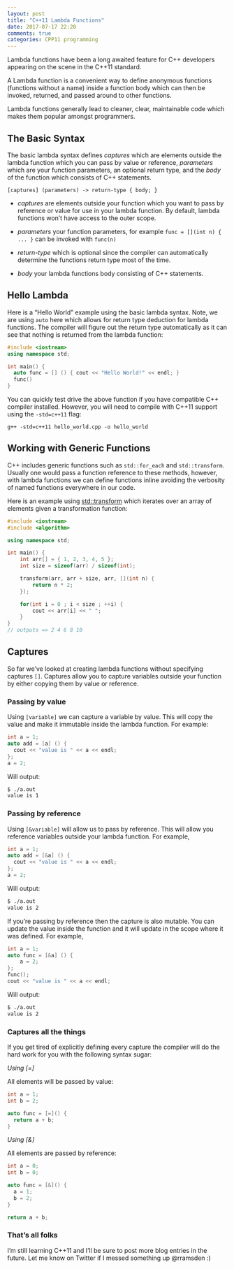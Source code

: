 ```yaml
---
layout: post
title: "C++11 Lambda Functions"
date: 2017-07-17 22:20
comments: true
categories: CPP11 programming
---
```


Lambda functions have been a long awaited feature for C++ developers appearing on the scene in the C++11 standard.

A Lambda function is a convenient way to define anonymous functions (functions without a name) inside a function body which can then be invoked, returned, and passed around to other functions.

Lambda functions generally lead to cleaner, clear, maintainable code which makes them popular amongst programmers.

## The Basic Syntax
The basic lambda syntax defines *captures* which are elements outside the lambda function which you can pass by value or reference, *parameters* which are your function parameters, an optional return type, and the *body* of the function which consists of C++ statements.

```
[captures] (parameters) -> return-type { body; }
```

* *captures* are elements outside your function which you want to pass by reference or value for use in your lambda function.  By default, lambda functions won’t have access to the outer scope.

* *parameters* your function parameters, for example `func = [](int n) { ... }`  can be invoked with `func(n)`

* *return-type* which is optional since the compiler can automatically determine the functions return type most of the time.

* *body* your lambda functions body consisting of C++ statements.

## Hello Lambda
Here is a “Hello World” example using the basic lambda syntax. Note, we are using `auto`  here which allows for return type deduction for lambda functions. The compiler will figure out the return type automatically as it can see that nothing is returned from the lambda function:

``` c++
#include <iostream>
using namespace std;

int main() {
  auto func = [] () { cout << "Hello World!" << endl; }
  func()
}
```

You can quickly test drive the above function if you have compatible C++ compiler installed. However, you will need to compile with C++11 support using the `-std=c++11` flag:

`g++ -std=c++11 hello_world.cpp -o hello_world`

## Working with Generic Functions
C++ includes generic functions such as `std::for_each` and `std::transform`. Usually one would pass a function reference to these methods, however, with lambda functions we can define functions inline avoiding the verbosity of named functions everywhere in our code.

Here is an example using [std::transform](http://en.cppreference.com/w/cpp/algorithm/transform)  which iterates over an array of elements given a transformation function:

``` c++
#include <iostream>
#include <algorithm>

using namespace std;

int main() {
    int arr[] = { 1, 2, 3, 4, 5 };
    int size = sizeof(arr) / sizeof(int);

    transform(arr, arr + size, arr, [](int n) {
        return n * 2;
    });

    for(int i = 0 ; i < size ; ++i) {
        cout << arr[i] << " ";
    }
}
// outputs => 2 4 6 8 10
```

## Captures

So far we’ve looked at creating lambda functions without specifying captures `[]`.  Captures allow you to capture variables outside your function by either copying them by value or reference.

### Passing by value

Using `[variable]`  we can capture a variable by value. This will copy the value and make it immutable inside the lambda function. For example:

``` c++
int a = 1;
auto add = [a] () {
  cout << "value is " << a << endl;
};
a = 2;
```

Will output:

``` bash
$ ./a.out
value is 1
```

### Passing by reference

Using `[&variable]` will allow us to pass by reference. This will allow you reference variables outside your lambda function. For example,

``` c++
int a = 1;
auto add = [&a] () {
  cout << "value is " << a << endl;
};
a = 2;
```

Will output:

``` bash
$ ./a.out
value is 2
```

If you’re passing by reference then the capture is also mutable. You can update the value inside the function and it will update in the scope where it was defined. For example,

``` c++
int a = 1;
auto func = [&a] () {
    a = 2;
};
func();
cout << "value is " << a << endl;
```

Will output:

``` bash
$ ./a.out
value is 2
```

### Captures all the things 

If you get tired of explicitly defining every capture the compiler will do the hard work for you with the following syntax sugar:

*Using [=]*

All elements will be passed by value:

``` c++
int a = 1;
int b = 2;

auto func = [=]() {
  return a + b;
}
```

*Using [&]*

All elements are passed by reference:

``` c++
int a = 0;
int b = 0;

auto func = [&]() {
  a = 1;
  b = 2;
}

return a + b;
```

### That’s all folks

I’m still learning C++11 and I’ll be sure to post more blog entries in the future. Let me know on Twitter if I messed something up @rramsden :)
